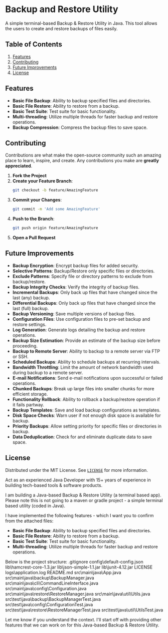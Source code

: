 # Backup and Restore Utility

A simple terminal-based Backup & Restore Utility in Java. This tool allows the users to create and restore backups of files easily.

## Table of Contents

1. [Features](#features)
1. [Contributing](#contributing)
1. [Future Improvements](#future-improvements)
1. [License](#license)

## Features

- **Basic File Backup**: Ability to backup specified files and directories.
- **Basic File Restore**: Ability to restore from a backup.
- **Basic Test Suite**: Test suite for basic functionality.
- **Multi-threading**: Utilize multiple threads for faster backup and restore operations.
- **Backup Compression**: Compress the backup files to save space.

## Contributing

Contributions are what make the open-source community such an amazing place to learn, inspire, and create. Any contributions you make are **greatly appreciated**.

1. **Fork the Project**
2. **Create your Feature Branch**: 
    ```bash
    git checkout -b feature/AmazingFeature
    ```
3. **Commit your Changes**: 
    ```bash
    git commit -m 'Add some AmazingFeature'
    ```
4. **Push to the Branch**: 
    ```bash
    git push origin feature/AmazingFeature
    ```
5. **Open a Pull Request**

## Future Improvements

- **Backup Encryption**: Encrypt backup files for added security.
- **Selective Patterns**: Backup/Restore only specific files or directories.
- **Exclude Patterns**: Specify file or directory patterns to exclude from backup/restore.
- **Backup Integrity Checks**: Verify the integrity of backup files.
- **Incremental Backups**: Only back up files that have changed since the last (any) backup.
- **Differential Backups**: Only back up files that have changed since the last (full) backup.
- **Backup Versioning**: Save multiple versions of backup files.
- **Configuration Files**: Use configuration files to pre-set backup and restore settings.
- **Log Generation**: Generate logs detailing the backup and restore operations.
- **Backup Size Estimation**: Provide an estimate of the backup size before proceeding.
- **Backup to Remote Server**: Ability to backup to a remote server via FTP or SSH.
- **Scheduled Backups**: Ability to schedule backups at recurring intervals.
- **Bandwidth Throttling**: Limit the amount of network bandwidth used during backup to a remote server.
- **E-mail Notifications**: Send e-mail notifications upon successful or failed operations.
- **Chunked Backups**: Break up large files into smaller chunks for more efficient storage.
- **Functionality Rollback**: Ability to rollback a backup/restore operation if it fails partway.
- **Backup Templates**: Save and load backup configurations as templates.
- **Disk Space Checks**: Warn user if not enough disk space is available for backup.
- **Priority Backups**: Allow setting priority for specific files or directories in backup.
- **Data Deduplication**: Check for and eliminate duplicate data to save space.


## License

Distributed under the MIT License. See [`LICENSE`](https://github.com/siddhant-vij/Backup-and-Restore-Utility/blob/main/LICENSE) for more information.






Act as an experienced Java Developer with 15+ years of experience in building tech-based tools & software products.

I am building a Java-based Backup & Restore Utility (a terminal based app). Please note this is not going to a maven or gradle project - a simple terminal based utility (coded in Java).

I have implemented the following features - which I want you to confirm from the attached files:
- **Basic File Backup**: Ability to backup specified files and directories.
- **Basic File Restore**: Ability to restore from a backup.
- **Basic Test Suite**: Test suite for basic functionality.
- **Multi-threading**: Utilize multiple threads for faster backup and restore operations.

Below is the project structure:
.gitignore
config\default-config.json
lib\hamcrest-core-1.3.jar
lib\json-simple-1.1.jar
lib\junit-4.12.jar
LICENSE
logs\application.log
README.md
src\main\java\App.java
src\main\java\backup\BackupManager.java
src\main\java\cli\CommandLineInterface.java
src\main\java\config\Configuration.java
src\main\java\restore\RestoreManager.java
src\main\java\util\Utils.java
src\test\java\backup\BackupManagerTest.java
src\test\java\config\ConfigurationTest.java
src\test\java\restore\RestoreManagerTest.java
src\test\java\util\UtilsTest.java

Let me know if you understand the context. I'll start off with providing other features that we can work on for this Java-based Backup & Restore Utility.